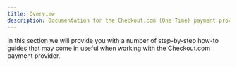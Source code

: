 ```yaml
---
title: Overview
description: Documentation for the Checkout.com (One Time) payment provider for Vendr, the eCommerce solution for Umbraco v8+
---
```


In this section we will provide you with a number of step-by-step how-to guides that may come in useful when working with the Checkout.com payment provider.